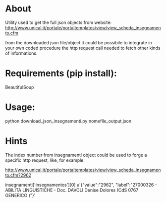 About
=============================
Utility used to get the full json objects from website:
http://www.unical.it/portale/portaltemplates/view/view_scheda_insegnamento.cfm

from the downloaded json file/object it could be possibile to integrate in your own coded procedure the http request call needed to fetch other kinds of informations.

Requirements (pip install):
=============================
BeautifulSoup


Usage:
=============================
python download_json_insegnamenti.py nomefile_output.json


Hints
=============================

The index number from insegnamenti object could be used to forge a specific http request, like, for example:

http://www.unical.it/portale/portaltemplates/view/view_scheda_insegnamento.cfm?2962

insegnamenti['insegnamentos'][0]
u'{"value":"2962", "label":"27000326  - ABILITA LINGUISTICHE - Doc. DAVOLI Denise Dolores (CdS 0767 GENERICO )"}'

